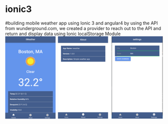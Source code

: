 # ionic3
#building mobile weather app using Ionic 3 and angular4 by using the API from wunderground.com, we created a provider to reach out to the API and return and display data using Ionic localStorage Module
<img src="img/iweather.png">


